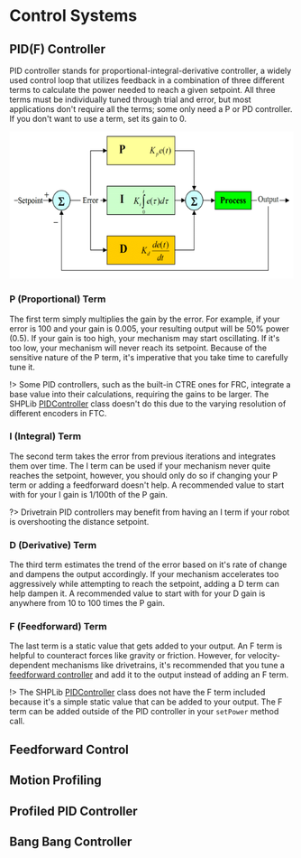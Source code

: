 # Control Systems

## PID(F) Controller

PID controller stands for proportional-integral-derivative controller, a widely used control loop that utilizes feedback in a combination of three different terms to calculate the power needed to reach a given setpoint. All three terms must be individually tuned through trial and error, but most applications don't require all the terms; some only need a P or PD controller. If you don't want to use a term, set its gain to 0.

![PID Diagram](../assets/piddiagram.png)

### P (Proportional) Term

The first term simply multiplies the gain by the error. For example, if your error is 100 and your gain is 0.005, your resulting output will be 50% power (0.5). If your gain is too high, your mechanism may start oscillating. If it's too low, your mechanism will never reach its setpoint. Because of the sensitive nature of the P term, it's imperative that you take time to carefully tune it.

!> Some PID controllers, such as the built-in CTRE ones for FRC, integrate a base value into their calculations, requiring the gains to be larger. The SHPLib [PIDController]() class doesn't do this due to the varying resolution of different encoders in FTC.

### I (Integral) Term

The second term takes the error from previous iterations and integrates them over time. The I term can be used if your mechanism never quite reaches the setpoint, however, you should only do so if changing your P term or adding a feedforward doesn't help. A recommended value to start with for your I gain is 1/100th of the P gain.

?> Drivetrain PID controllers may benefit from having an I term if your robot is overshooting the distance setpoint.

### D (Derivative) Term

The third term estimates the trend of the error based on it's rate of change and dampens the output accordingly. If your mechanism accelerates too aggressively while attempting to reach the setpoint, adding a D term can help dampen it. A recommended value to start with for your D gain is anywhere from 10 to 100 times the P gain.

### F (Feedforward) Term

The last term is a static value that gets added to your output. An F term is helpful to counteract forces like gravity or friction. However, for velocity-dependent mechanisms like drivetrains, it's recommended that you tune a [feedforward controller](/advanced-concepts/control-systems?id=feedforward-control) and add it to the output instead of adding an F term.

!> The SHPLib [PIDController]() class does not have the F term included because it's a simple static value that can be added to your output. The F term can be added outside of the PID controller in your `setPower` method call.

## Feedforward Control

## Motion Profiling

## Profiled PID Controller

## Bang Bang Controller
